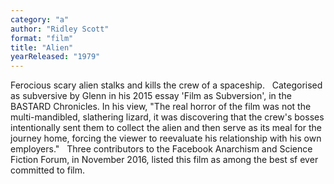 ```yaml
---
category: "a"
author: "Ridley Scott"
format: "film"
title: "Alien"
yearReleased: "1979"
---
```

Ferocious scary alien stalks and 			kills the crew of a spaceship.
 
Categorised as subversive by 			Glenn in his 2015 essay 'Film as Subversion', in the 			BASTARD Chronicles. 			In his view, "The real horror of the film was not the multi-mandibled, 			slathering lizard, it was discovering that the crew's bosses 			intentionally sent them to collect the alien and then serve as its 			meal for the journey home, forcing the viewer to reevaluate his 			relationship with his own employers."
 
Three contributors to the			Facebook						Anarchism and Science Fiction Forum, in November 2016, listed 			this film as among the best sf ever committed to film.